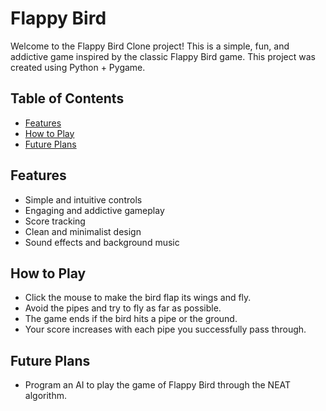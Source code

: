 # Flappy Bird

Welcome to the Flappy Bird Clone project! This is a simple, fun, and addictive game inspired by the classic Flappy Bird game. This project was created using Python + Pygame. 

## Table of Contents
- [Features](#Features)
- [How to Play](#How-to-Play)
- [Future Plans](#Future-Plans)

## Features
- Simple and intuitive controls
- Engaging and addictive gameplay
- Score tracking
- Clean and minimalist design
- Sound effects and background music

## How to Play
- Click the mouse to make the bird flap its wings and fly.
- Avoid the pipes and try to fly as far as possible.
- The game ends if the bird hits a pipe or the ground.
- Your score increases with each pipe you successfully pass through.

## Future Plans 
- Program an AI to play the game of Flappy Bird through the NEAT algorithm.
